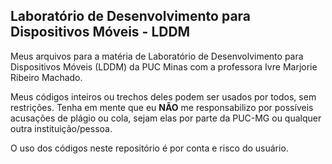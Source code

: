 ## Laboratório de Desenvolvimento para Dispositivos Móveis - LDDM

Meus arquivos para a matéria de Laboratório de Desenvolvimento para Dispositivos Móveis (LDDM) da PUC Minas com a professora Ivre Marjorie Ribeiro Machado.

Meus códigos inteiros ou trechos deles podem ser usados por todos, sem restrições. Tenha em mente que eu **NÃO** me responsabilizo por possíveis acusações de plágio ou cola, sejam elas por parte da PUC-MG ou qualquer outra instituição/pessoa.

O uso dos códigos neste repositório é por conta e risco do usuário.
